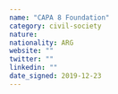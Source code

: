 ```yaml
---
name: "CAPA 8 Foundation"
category: civil-society
nature:
nationality: ARG
website: ""
twitter: ""
linkedin: ""
date_signed: 2019-12-23
---
```


